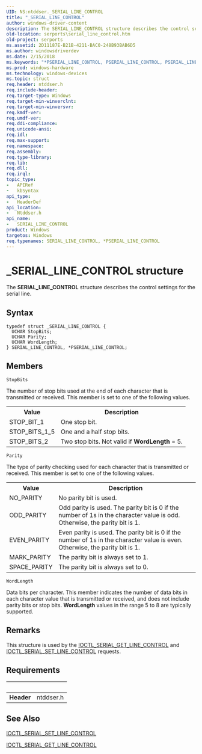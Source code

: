 ```yaml
---
UID: NS:ntddser._SERIAL_LINE_CONTROL
title: "_SERIAL_LINE_CONTROL"
author: windows-driver-content
description: The SERIAL_LINE_CONTROL structure describes the control settings for the serial line.
old-location: serports\serial_line_control.htm
old-project: serports
ms.assetid: 2D11187E-B21B-4211-BAC0-248B93BAB6D5
ms.author: windowsdriverdev
ms.date: 2/15/2018
ms.keywords: "*PSERIAL_LINE_CONTROL, PSERIAL_LINE_CONTROL, PSERIAL_LINE_CONTROL structure pointer [Serial Ports], SERIAL_LINE_CONTROL, SERIAL_LINE_CONTROL structure [Serial Ports], _SERIAL_LINE_CONTROL, ntddser/PSERIAL_LINE_CONTROL, ntddser/SERIAL_LINE_CONTROL, serports.serial_line_control"
ms.prod: windows-hardware
ms.technology: windows-devices
ms.topic: struct
req.header: ntddser.h
req.include-header: 
req.target-type: Windows
req.target-min-winverclnt: 
req.target-min-winversvr: 
req.kmdf-ver: 
req.umdf-ver: 
req.ddi-compliance: 
req.unicode-ansi: 
req.idl: 
req.max-support: 
req.namespace: 
req.assembly: 
req.type-library: 
req.lib: 
req.dll: 
req.irql: 
topic_type:
-	APIRef
-	kbSyntax
api_type:
-	HeaderDef
api_location:
-	Ntddser.h
api_name:
-	SERIAL_LINE_CONTROL
product: Windows
targetos: Windows
req.typenames: SERIAL_LINE_CONTROL, *PSERIAL_LINE_CONTROL
---
```


# _SERIAL_LINE_CONTROL structure
The <b>SERIAL_LINE_CONTROL</b> structure describes the control settings for the serial line.

## Syntax
````
typedef struct _SERIAL_LINE_CONTROL {
  UCHAR StopBits;
  UCHAR Parity;
  UCHAR WordLength;
} SERIAL_LINE_CONTROL, *PSERIAL_LINE_CONTROL;
````

## Members


`StopBits`

The number of stop bits used at the end of each character that is transmitted or received. This member is set to one of the following values.

<table>
<tr>
<th>Value</th>
<th>Description</th>
</tr>
<tr>
<td>STOP_BIT_1</td>
<td>One stop bit.</td>
</tr>
<tr>
<td>STOP_BITS_1_5</td>
<td>One and a half stop bits.</td>
</tr>
<tr>
<td>STOP_BITS_2</td>
<td>Two stop bits. Not valid if <b>WordLength</b> = 5.</td>
</tr>
</table>

`Parity`

The type of parity checking used for each character that is transmitted or received. This member is set to one of the following values.

<table>
<tr>
<th>Value</th>
<th>Description</th>
</tr>
<tr>
<td>NO_PARITY</td>
<td>No parity bit is used.</td>
</tr>
<tr>
<td>ODD_PARITY</td>
<td>Odd parity is used. The parity bit is 0 if the number of 1s in the character value is odd. Otherwise, the parity bit is 1.</td>
</tr>
<tr>
<td>EVEN_PARITY</td>
<td>Even parity is used. The parity bit is 0 if the number of 1s in the character value is even. Otherwise, the parity bit is 1.</td>
</tr>
<tr>
<td>MARK_PARITY</td>
<td>The parity bit is always set to 1.</td>
</tr>
<tr>
<td>SPACE_PARITY</td>
<td>The parity bit is always set to 0.</td>
</tr>
</table>

`WordLength`

Data bits per character. This member indicates the number of data bits in each character value that is transmitted or received, and does not include parity bits or stop bits. <b>WordLength</b> values in the range 5 to 8 are typically supported.

## Remarks
This structure is used by the <a href="..\ntddser\ni-ntddser-ioctl_serial_get_line_control.md">IOCTL_SERIAL_GET_LINE_CONTROL</a> and <a href="..\ntddser\ni-ntddser-ioctl_serial_set_line_control.md">IOCTL_SERIAL_SET_LINE_CONTROL</a> requests.

## Requirements
| &nbsp; | &nbsp; |
| ---- |:---- |
| **Header** | ntddser.h |

## See Also

<a href="..\ntddser\ni-ntddser-ioctl_serial_set_line_control.md">IOCTL_SERIAL_SET_LINE_CONTROL</a>



<a href="..\ntddser\ni-ntddser-ioctl_serial_get_line_control.md">IOCTL_SERIAL_GET_LINE_CONTROL</a>